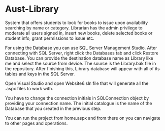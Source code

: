 # Aust-Library

System that offers students to look for books to issue upon availability searching by name or category. Librarian has the admin privilege to moderate all users signed in, insert new books, delete selected books or student info, grant permissions to issue etc.


For using the Database you can use SQL Server Management Studio. After connecting with SQL Server, right click the Databases tab and click Restore Database. You can provide the destination database name as Library like me and select the source from device. The source is the Library.bak file in the repository. After finishing this, Library database will appear with all of its tables and keys in the SQL Server.

Open Visual Studio and open Website6.sln file that will generate all the .aspx files to work with.

You have to change the connection initials in SQLConnection object by providing your connection name. The initial catalogue is the name of the Database that you created in the previous step.

You can run the project from home.aspx and from there on you can navigate to other pages and operations.
